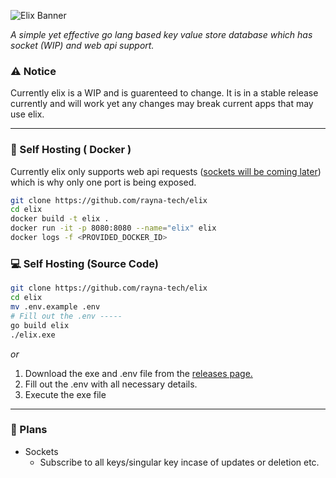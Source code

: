 ![Elix Banner](https://cdn.rayna.tech/elixdb-banner.png)

*A simple yet effective go lang based key value store database which has socket (WIP) and web api support.*

### ⚠️ Notice

Currently elix is a WIP and is  guarenteed to change. It is in a stable release currently and will work yet any changes may break current apps that may use elix.
<br/>

---
### 🐳 Self Hosting ( Docker )

Currently elix only supports web api requests ([sockets will be coming later](#plans)) which is why only one port is being exposed.

```sh
git clone https://github.com/rayna-tech/elix
cd elix
docker build -t elix .
docker run -it -p 8080:8080 --name="elix" elix
docker logs -f <PROVIDED_DOCKER_ID>
```

### 💻 Self Hosting (Source Code)

```sh
git clone https://github.com/rayna-tech/elix
cd elix
mv .env.example .env
# Fill out the .env -----
go build elix
./elix.exe
```

*or*

1. Download the exe and .env file from the [releases page.](https://github.com/rayna-tech/elix/releases/)
2. Fill out the .env with all necessary details.
3. Execute the exe file

---
### 📑 Plans

- Sockets
    - Subscribe to all keys/singular key incase of updates or deletion etc.
